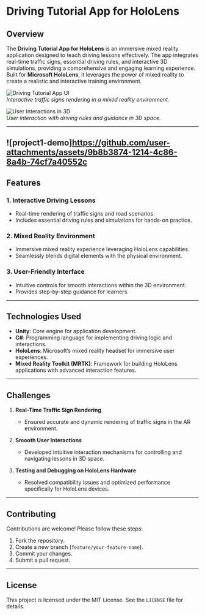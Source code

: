 # Driving Tutorial App for HoloLens  

## Overview  
The **Driving Tutorial App for HoloLens** is an immersive mixed reality application designed to teach driving lessons effectively. The app integrates real-time traffic signs, essential driving rules, and interactive 3D simulations, providing a comprehensive and engaging learning experience. Built for **Microsoft HoloLens**, it leverages the power of mixed reality to create a realistic and interactive training environment.  

![Driving Tutorial App UI](https://github.com/user-attachments/assets/691b77d6-053d-4f14-a394-db9dce7b56e1)  
*Interactive traffic signs rendering in a mixed reality environment.*  

![User Interactions in 3D](https://github.com/user-attachments/assets/2d9a6ad1-7813-4eaf-a607-52171fe99ad8)  
*User interaction with driving rules and guidance in 3D space.*  

---
![project1-demo]https://github.com/user-attachments/assets/9b8b3874-1214-4c86-8a4b-74cf7a40552c
---
## Features  
### 1. Interactive Driving Lessons  
- Real-time rendering of traffic signs and road scenarios.  
- Includes essential driving rules and simulations for hands-on practice.  

### 2. Mixed Reality Environment  
- Immersive mixed reality experience leveraging HoloLens capabilities.  
- Seamlessly blends digital elements with the physical environment.  

### 3. User-Friendly Interface  
- Intuitive controls for smooth interactions within the 3D environment.  
- Provides step-by-step guidance for learners.  

---

## Technologies Used  
- **Unity**: Core engine for application development.  
- **C#**: Programming language for implementing driving logic and interactions.  
- **HoloLens**: Microsoft’s mixed reality headset for immersive user experiences.  
- **Mixed Reality Toolkit (MRTK)**: Framework for building HoloLens applications with advanced interaction features.  

---

## Challenges  
1. **Real-Time Traffic Sign Rendering**  
   - Ensured accurate and dynamic rendering of traffic signs in the AR environment.  

2. **Smooth User Interactions**  
   - Developed intuitive interaction mechanisms for controlling and navigating lessons in 3D space.  

3. **Testing and Debugging on HoloLens Hardware**  
   - Resolved compatibility issues and optimized performance specifically for HoloLens devices.   

---

## Contributing  
Contributions are welcome! Please follow these steps:  
1. Fork the repository.  
2. Create a new branch (`feature/your-feature-name`).  
3. Commit your changes.  
4. Submit a pull request.  

---

## License  
This project is licensed under the MIT License. See the `LICENSE` file for details.  
 


